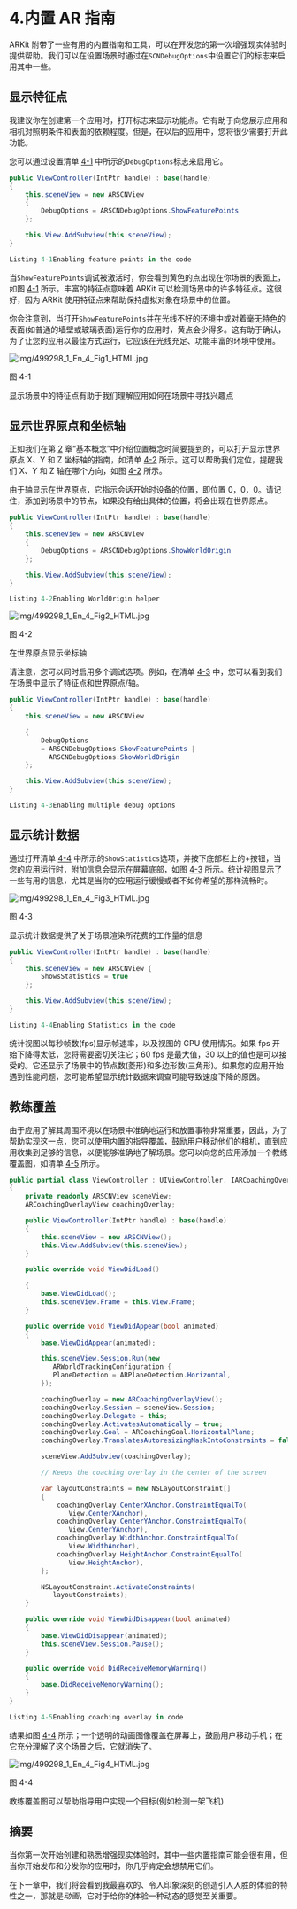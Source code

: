 # 4.内置 AR 指南

ARKit 附带了一些有用的内置指南和工具，可以在开发您的第一次增强现实体验时提供帮助。我们可以在设置场景时通过在`SCNDebugOptions`中设置它们的标志来启用其中一些。

## 显示特征点

我建议你在创建第一个应用时，打开标志来显示功能点。它有助于向您展示应用和相机对照明条件和表面的依赖程度。但是，在以后的应用中，您将很少需要打开此功能。

您可以通过设置清单 [4-1](#PC1) 中所示的`DebugOptions`标志来启用它。

```cs
public ViewController(IntPtr handle) : base(handle)
{
    this.sceneView = new ARSCNView
    {
        DebugOptions = ARSCNDebugOptions.ShowFeaturePoints
    };

    this.View.AddSubview(this.sceneView);
}

Listing 4-1Enabling feature points in the code

```

当`ShowFeaturePoints`调试被激活时，你会看到黄色的点出现在你场景的表面上，如图 [4-1](#Fig1) 所示。丰富的特征点意味着 ARKit 可以检测场景中的许多特征点。这很好，因为 ARKit 使用特征点来帮助保持虚拟对象在场景中的位置。

你会注意到，当打开`ShowFeaturePoints`并在光线不好的环境中或对着毫无特色的表面(如普通的墙壁或玻璃表面)运行你的应用时，黄点会少得多。这有助于确认，为了让您的应用以最佳方式运行，它应该在光线充足、功能丰富的环境中使用。

![img/499298_1_En_4_Fig1_HTML.jpg](img/499298_1_En_4_Fig1_HTML.jpg)

图 4-1

显示场景中的特征点有助于我们理解应用如何在场景中寻找兴趣点

## 显示世界原点和坐标轴

正如我们在第 [2](02.html) 章“基本概念”中介绍位置概念时简要提到的，可以打开显示世界原点 X、Y 和 Z 坐标轴的指南，如清单 [4-2](#PC2) 所示。这可以帮助我们定位，提醒我们 X、Y 和 Z 轴在哪个方向，如图 [4-2](#Fig4) 所示。

由于轴显示在世界原点，它指示会话开始时设备的位置，即位置 0，0，0。请记住，添加到场景中的节点，如果没有给出具体的位置，将会出现在世界原点。

```cs
public ViewController(IntPtr handle) : base(handle)
{
    this.sceneView = new ARSCNView
    {
        DebugOptions = ARSCNDebugOptions.ShowWorldOrigin
    };

    this.View.AddSubview(this.sceneView);
}

Listing 4-2Enabling WorldOrigin helper

```

![img/499298_1_En_4_Fig2_HTML.jpg](img/499298_1_En_4_Fig2_HTML.jpg)

图 4-2

在世界原点显示坐标轴

请注意，您可以同时启用多个调试选项。例如，在清单 [4-3](#PC3) 中，您可以看到我们在场景中显示了特征点和世界原点/轴。

```cs
public ViewController(IntPtr handle) : base(handle)
{
    this.sceneView = new ARSCNView

    {
        DebugOptions
        = ARSCNDebugOptions.ShowFeaturePoints |
          ARSCNDebugOptions.ShowWorldOrigin
    };

    this.View.AddSubview(this.sceneView);
}

Listing 4-3Enabling multiple debug options

```

## 显示统计数据

通过打开清单 [4-4](#PC4) 中所示的`ShowStatistics`选项，并按下底部栏上的+按钮，当您的应用运行时，附加信息会显示在屏幕底部，如图 [4-3](#Fig3) 所示。统计视图显示了一些有用的信息，尤其是当你的应用运行缓慢或者不如你希望的那样流畅时。

![img/499298_1_En_4_Fig3_HTML.jpg](img/499298_1_En_4_Fig3_HTML.jpg)

图 4-3

显示统计数据提供了关于场景渲染所花费的工作量的信息

```cs
public ViewController(IntPtr handle) : base(handle)
{
    this.sceneView = new ARSCNView {
        ShowsStatistics = true
    };

    this.View.AddSubview(this.sceneView);
}

Listing 4-4Enabling Statistics in the code

```

统计视图以每秒帧数(fps)显示帧速率，以及视图的 GPU 使用情况。如果 fps 开始下降得太低，您将需要密切关注它；60 fps 是最大值，30 以上的值也是可以接受的。它还显示了场景中的节点数(菱形)和多边形数(三角形)。如果您的应用开始遇到性能问题，您可能希望显示统计数据来调查可能导致速度下降的原因。

## 教练覆盖

由于应用了解其周围环境以在场景中准确地运行和放置事物非常重要，因此，为了帮助实现这一点，您可以使用内置的指导覆盖，鼓励用户移动他们的相机，直到应用收集到足够的信息，以便能够准确地了解场景。您可以向您的应用添加一个教练覆盖图，如清单 [4-5](#PC5) 所示。

```cs
public partial class ViewController : UIViewController, IARCoachingOverlayViewDelegate
{
    private readonly ARSCNView sceneView;
    ARCoachingOverlayView coachingOverlay;

    public ViewController(IntPtr handle) : base(handle)
    {
        this.sceneView = new ARSCNView();
        this.View.AddSubview(this.sceneView);
    }

    public override void ViewDidLoad()

    {
        base.ViewDidLoad();
        this.sceneView.Frame = this.View.Frame;
    }

    public override void ViewDidAppear(bool animated)
    {
        base.ViewDidAppear(animated);

        this.sceneView.Session.Run(new
           ARWorldTrackingConfiguration {
           PlaneDetection = ARPlaneDetection.Horizontal,
        });

        coachingOverlay = new ARCoachingOverlayView();
        coachingOverlay.Session = sceneView.Session;
        coachingOverlay.Delegate = this;
        coachingOverlay.ActivatesAutomatically = true;
        coachingOverlay.Goal = ARCoachingGoal.HorizontalPlane;
        coachingOverlay.TranslatesAutoresizingMaskIntoConstraints = false;

        sceneView.AddSubview(coachingOverlay);

        // Keeps the coaching overlay in the center of the screen

        var layoutConstraints = new NSLayoutConstraint[]
        {
            coachingOverlay.CenterXAnchor.ConstraintEqualTo(
               View.CenterXAnchor),
            coachingOverlay.CenterYAnchor.ConstraintEqualTo(
               View.CenterYAnchor),
            coachingOverlay.WidthAnchor.ConstraintEqualTo(
               View.WidthAnchor),
            coachingOverlay.HeightAnchor.ConstraintEqualTo(
               View.HeightAnchor),
        };

        NSLayoutConstraint.ActivateConstraints(
           layoutConstraints);
    }

    public override void ViewDidDisappear(bool animated)
    {
        base.ViewDidDisappear(animated);
        this.sceneView.Session.Pause();
    }

    public override void DidReceiveMemoryWarning()
    {
        base.DidReceiveMemoryWarning();
    }
}

Listing 4-5Enabling coaching overlay in code

```

结果如图 [4-4](#Fig4) 所示；一个透明的动画图像覆盖在屏幕上，鼓励用户移动手机；在它充分理解了这个场景之后，它就消失了。

![img/499298_1_En_4_Fig4_HTML.jpg](img/499298_1_En_4_Fig4_HTML.jpg)

图 4-4

教练覆盖图可以帮助指导用户实现一个目标(例如检测一架飞机)

## 摘要

当你第一次开始创建和熟悉增强现实体验时，其中一些内置指南可能会很有用，但当你开始发布和分发你的应用时，你几乎肯定会想禁用它们。

在下一章中，我们将会看到我最喜欢的、令人印象深刻的创造引人入胜的体验的特性之一，那就是*动画*，它对于给你的体验一种动态的感觉至关重要。
